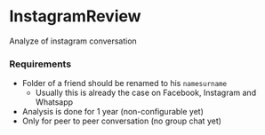 # InstagramReview
Analyze of instagram conversation

### Requirements
* Folder of a friend should be renamed to his `namesurname` 
  * Usually this is already the case on Facebook, Instagram and Whatsapp
* Analysis is done for 1 year (non-configurable yet)
* Only for peer to peer conversation (no group chat yet)